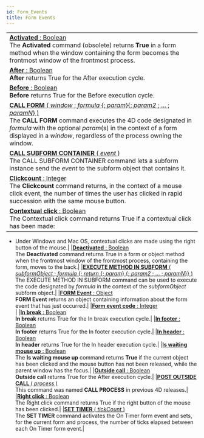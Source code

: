 ```yaml
---
id: Form_Events
title: Form Events
---
```

||
|---|
|[**Activated**  : Boolean](../../commands-legacy/activated)<br/>The **Activated** command (obsolete) returns **True** in a form method when the window containing the form becomes the frontmost window of the frontmost process.|
|[**After**  : Boolean](../../commands-legacy/after)<br/>**After** returns True for the After execution cycle.|
|[**Before**  : Boolean](../../commands-legacy/before)<br/>**Before** returns True for the Before execution cycle.|
|[**CALL FORM** ( *window* ; *formula* {; *param*}{; *param2* ; ... ; *paramN*} )](../../commands-legacy/call-form)<br/>The **CALL FORM** command executes the 4D code designated in *formula* with the optional *param*(s) in the context of a form displayed in a *window*, regardless of the process owning the window.|
|[**CALL SUBFORM CONTAINER** ( *event* )](../../commands-legacy/call-subform-container)<br/>The CALL SUBFORM CONTAINER command lets a subform instance send the *event* to the subform object that contains it.|
|[**Clickcount**  : Integer](../../commands-legacy/clickcount)<br/>The **Clickcount** command returns, in the context of a mouse click event, the number of times the user has clicked in rapid succession with the same mouse button.|
|[**Contextual click**  : Boolean](../../commands-legacy/contextual-click)<br/>The Contextual click command returns True if a contextual click has been made:

* Under Windows and Mac OS, contextual clicks are made using the right button of the mouse.|
|[**Deactivated**  : Boolean](../../commands-legacy/deactivated)<br/>The **Deactivated** command returns True in a form or object method when the frontmost window of the frontmost process, containing the form, moves to the back.|
|[**EXECUTE METHOD IN SUBFORM** ( *subformObject* ; *formula* {; *return* {; *param*} {; *param2* ; ... ; *paramN*}} )](../../commands-legacy/execute-method-in-subform)<br/>The EXECUTE METHOD IN SUBFORM command can be used to execute the code designated by *formula* in the context of the *subformObject* subform object.|
|[**FORM Event** : Object](../../commands/form-event)<br/>**FORM Event** returns an object containing information about the form event that has just occurred.|
|[**Form event code**  : Integer](../../commands/form-event-code)<br/>|
|[**In break**  : Boolean](../../commands-legacy/in-break)<br/>**In break** returns True for the In break execution cycle.|
|[**In footer**  : Boolean](../../commands-legacy/in-footer)<br/>**In footer** returns True for the In footer execution cycle.|
|[**In header**  : Boolean](../../commands-legacy/in-header)<br/>**In header** returns True for the In header execution cycle.|
|[**Is waiting mouse up**  : Boolean](../../commands-legacy/is-waiting-mouse-up)<br/>The **Is waiting mouse up** command returns **True** if the current object has been clicked and the mouse button has not been released, while the parent window has the focus.|
|[**Outside call**  : Boolean](../../commands-legacy/outside-call)<br/>**Outside call** returns True for the After execution cycle.|
|[**POST OUTSIDE CALL** ( *process* )](../../commands-legacy/post-outside-call)<br/>This command was named **CALL PROCESS** in previous 4D releases.|
|[**Right click**  : Boolean](../../commands-legacy/right-click)<br/>The Right click command returns True if the right button of the mouse has been clicked.|
|[**SET TIMER** ( *tickCount* )](../../commands-legacy/set-timer)<br/>The **SET TIMER** command activates the On Timer form event and sets, for the current form and process, the number of ticks elapsed between each On Timer form event.|
